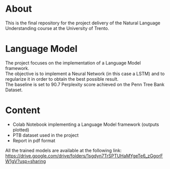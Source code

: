 # About
This is the final repository for the project delivery of the Natural Language Understanding course at the University of Trento.

# Language Model
The project focuses on the implementation of a Language Model framework. </br>
The objective is to implement a Neural Network (in this case a LSTM) and to regularize it in order to obtain the best possible result.</br>
The baseline is set to 90.7 Perplexity score achieved on the Penn Tree Bank Dataset.

# Content
* Colab Notebook implementing a Language Model framework (outputs plotted)
* PTB dataset used in the project
* Report in pdf format

All the trained models are available at the following link:
https://drive.google.com/drive/folders/1sgdyn7TrSPTUHaMYgeTe6_zGgorFW1gV?usp=sharing
